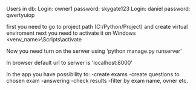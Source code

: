 Users in db:
Login: owner1 password: skygate123
Login: daniel password: qwertyuiop

first you need to go to project path (C:/Python/Project) and create virtual enviroment
next you need to activate it on Windows <venv_name>\Scripts\activate

Now you need turn on the serwer using 'python manage.py runserver'

In browser default url to serwer is 'localhost:8000'

In the app you have possibility to:
-create exams
-create questions to chosen exam
-answering
-check results
-filter by exam name, ovner etc.
